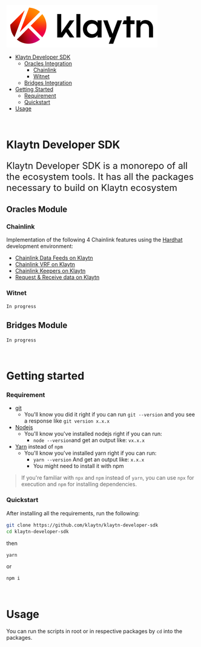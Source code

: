 
![Logo](./KlaytnLogo.png)
- [Klaytn Developer SDK](#klaytn-developer-sdk)
  - [Oracles Integration](#oracles-module)
    - [Chainlink](#chainlink)
    - [Witnet](#witnet)
  - [Bridges Integration](#bridges-module)
- [Getting Started](#getting-started)
  - [Requirement](#requirement)
  - [Quickstart](#quickstart)
- [Usage](#usage)

<br/>

# Klaytn Developer SDK
<p style="font-size:x-large">Klaytn Developer SDK is a monorepo of all the ecosystem tools. It has all the packages necessary to build on Klaytn ecosystem</p>

## Oracles Module
### Chainlink
Implementation of the following 4 Chainlink features using the [Hardhat](https://hardhat.org/) development environment:
- [Chainlink Data Feeds on Klaytn](/packages/oracles-starter-kit/chainlink/README.md)
- [Chainlink VRF on Klaytn](/packages/oracles-starter-kit/chainlink/README.md)
- [Chainlink Keepers on Klaytn](/packages/oracles-starter-kit/chainlink/README.md)
- [Request & Receive data on Klaytn](/packages/oracles-starter-kit/chainlink/README.md)

### Witnet
`In progress`

## Bridges Module
`In progress`

<br/>

# Getting started
### Requirement
- [git](https://git-scm.com/book/en/v2/Getting-Started-Installing-Git)
  - You'll know you did it right if you can run `git --version` and you see a response like `git version x.x.x`
- [Nodejs](https://nodejs.org/en/)
  - You'll know you've installed nodejs right if you can run:
    - `node --version`and get an output like: `vx.x.x`
- [Yarn](https://classic.yarnpkg.com/lang/en/docs/install/) instead of `npm`
  - You'll know you've installed yarn right if you can run:
    - `yarn --version` And get an output like: `x.x.x`
    - You might need to install it with npm

> If you're familiar with `npx` and `npm` instead of `yarn`, you can use `npx` for execution and `npm` for installing dependencies.

### Quickstart

After installing all the requirements, run the following:
```bash
git clone https://github.com/klaytn/klaytn-developer-sdk
cd klaytn-developer-sdk
```
then
```bash
yarn
```

or
```bash
npm i
```

<br/>

# Usage
You can run the scripts in root or in respective packages by `cd` into the packages. 